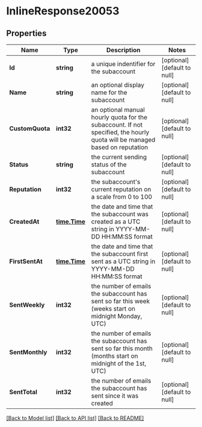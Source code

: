 # InlineResponse20053

## Properties
Name | Type | Description | Notes
------------ | ------------- | ------------- | -------------
**Id** | **string** | a unique indentifier for the subaccount | [optional] [default to null]
**Name** | **string** | an optional display name for the subaccount | [optional] [default to null]
**CustomQuota** | **int32** | an optional manual hourly quota for the subaccount. If not specified, the hourly quota will be managed based on reputation | [optional] [default to null]
**Status** | **string** | the current sending status of the subaccount | [optional] [default to null]
**Reputation** | **int32** | the subaccount&#39;s current reputation on a scale from 0 to 100 | [optional] [default to null]
**CreatedAt** | [**time.Time**](time.Time.md) | the date and time that the subaccount was created as a UTC string in YYYY-MM-DD HH:MM:SS format | [optional] [default to null]
**FirstSentAt** | [**time.Time**](time.Time.md) | the date and time that the subaccount first sent as a UTC string in YYYY-MM-DD HH:MM:SS format | [optional] [default to null]
**SentWeekly** | **int32** | the number of emails the subaccount has sent so far this week (weeks start on midnight Monday, UTC) | [optional] [default to null]
**SentMonthly** | **int32** | the number of emails the subaccount has sent so far this month (months start on midnight of the 1st, UTC) | [optional] [default to null]
**SentTotal** | **int32** | the number of emails the subaccount has sent since it was created | [optional] [default to null]

[[Back to Model list]](../README.md#documentation-for-models) [[Back to API list]](../README.md#documentation-for-api-endpoints) [[Back to README]](../README.md)


